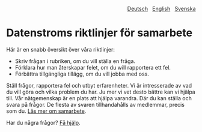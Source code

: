<p align="right"><a href="CONTRIBUTING-de.md">Deutsch</a> &nbsp; <a href="CONTRIBUTING.md">English</a> &nbsp; <a href="CONTRIBUTING-sv.md">Svenska</a></p>

# Datenstroms riktlinjer för samarbete

Här är en snabb översikt över våra riktlinjer:

- Skriv frågan i rubriken, om du vill ställa en fråga.
- Förklara hur man återskapar felet, om du will rapportera ett fel.
- Förbättra tillgängliga tillägg, om du vill jobba med oss.

Ställ frågor, rapportera fel och utbyt erfarenheter. Vi är intresserade av vad du vill göra och vilka problem du har. Ju mer vi vet desto bättre kan vi hjälpa till. Vår nätgemenskap är en plats att hjälpa varandra. Där du kan ställa och svara på frågor. De flesta av svaren tillhandahålls av medlemmar, precis som du. [Läs mer om samarbete](https://datenstrom.se/sv/yellow/help/contributing-guidelines).

Har du några frågor? [Få hjälp](https://datenstrom.se/sv/yellow/help/).

